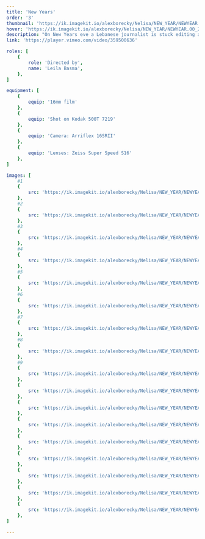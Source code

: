 ```yaml
---
title: 'New Years'
order: '3'
thumbnail: 'https://ik.imagekit.io/alexborecky/Nelisa/NEW_YEAR/NEWYEAR.00_19_10_10.Still007-min_BMqLRl_s4117Q.jpg'
hover: 'https://ik.imagekit.io/alexborecky/Nelisa/NEW_YEAR/NEWYEAR.00_27_28_12.Still012-min_A3iX-pMmT.jpg'
description: "On New Years eve a Lebanese journalist is stuck editing a recap video about all the terrible events that happened during 2019. On his way back from a smoke on his building's rooftop, he crosses paths with two characters; Magda, a teenager sneaking up to the roof to smoke cigarettes, and Sam, a Korean DJ who's slipping flyers for her first gig tonight."
link: 'https://player.vimeo.com/video/359500636'

roles: [
    {
        role: 'Directed by',
        name: 'Leila Basma',
    },
]

equipment: [
    {
        equip: '16mm film'
    },
    {
        equip: 'Shot on Kodak 500T 7219'
    },
    {
        equip: 'Camera: Arriflex 16SRII'
    },
    {
        equip: 'Lenses: Zeiss Super Speed S16'
    },
]

images: [
    #1
    { 
        src: 'https://ik.imagekit.io/alexborecky/Nelisa/NEW_YEAR/NEWYEAR.00_41_56_03.Still019-min_zj5YfddAdl.jpg'
    },
    #2
    {
        src: 'https://ik.imagekit.io/alexborecky/Nelisa/NEW_YEAR/NEWYEAR.00_38_12_15.Still016-min_pozY2urEo.jpg'
    },
    #3
    {
        src: 'https://ik.imagekit.io/alexborecky/Nelisa/NEW_YEAR/NEWYEAR.00_38_49_14.Still017-min_dnYNvd2ps4G_.jpg'
    },
    #4
    {
        src: 'https://ik.imagekit.io/alexborecky/Nelisa/NEW_YEAR/NEWYEAR.00_36_13_10.Still014-min_iWnIxooe2oy4y.jpg'
    },
    #5
    {
        src: 'https://ik.imagekit.io/alexborecky/Nelisa/NEW_YEAR/NEWYEAR.00_39_19_23.Still018-min_4qqOHcx4Ow.jpg'
    },
    #6
    {
        src: 'https://ik.imagekit.io/alexborecky/Nelisa/NEW_YEAR/NEWYEAR.00_39_19_23.Still018-min_4qqOHcx4Ow.jpg'
    },
    #7
    {
        src: 'https://ik.imagekit.io/alexborecky/Nelisa/NEW_YEAR/NEWYEAR.00_36_43_19.Still015-min_2nFKvosGZ.jpg'
    },
    #8
    {
        src: 'https://ik.imagekit.io/alexborecky/Nelisa/NEW_YEAR/NEWYEAR.00_25_35_17.Still010-min_uQQzmbOo1.jpg'
    },
    #9
    {
        src: 'https://ik.imagekit.io/alexborecky/Nelisa/NEW_YEAR/NEWYEAR.00_25_41_09.Still011-min_hEmclrKlV8se.jpg'
    },
    {
        src: 'https://ik.imagekit.io/alexborecky/Nelisa/NEW_YEAR/NEWYEAR.00_27_28_12.Still012-min_A3iX-pMmT.jpg'
    },
    {
        src: 'https://ik.imagekit.io/alexborecky/Nelisa/NEW_YEAR/NEWYEAR.00_23_51_14.Still008-min_lqoQESFf8d.jpg'
    },
    {
        src: 'https://ik.imagekit.io/alexborecky/Nelisa/NEW_YEAR/NEWYEAR.00_14_45_11.Still002-min_NgiYdUGLM.jpg'
    },
    {
        src: 'https://ik.imagekit.io/alexborecky/Nelisa/NEW_YEAR/NEWYEAR.00_19_10_10.Still007-min_BMqLRl_s4117Q.jpg'
    },
    {
        src: 'https://ik.imagekit.io/alexborecky/Nelisa/NEW_YEAR/NEWYEAR.00_15_45_17.Still003-min_YamQpG96IWi21.jpg'
    },
    {
        src: 'https://ik.imagekit.io/alexborecky/Nelisa/NEW_YEAR/NEWYEAR.00_05_12_08.Still001-min_p_JQHQn22zbd.jpg'
    },
    {
        src: 'https://ik.imagekit.io/alexborecky/Nelisa/NEW_YEAR/NEWYEAR.00_17_35_20.Still004-min_e91YulptTa.jpg'
    },
    {
        src: 'https://ik.imagekit.io/alexborecky/Nelisa/NEW_YEAR/NEWYEAR.00_10_55_11.Still020-min_oaF4s5Cvq.jpg'
    },
]

---
```

